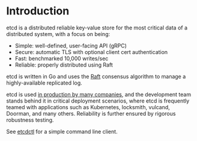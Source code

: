 # Introduction
etcd is a distributed reliable key-value store for the most critical data of a distributed system, with a focus on being:
- Simple: well-defined, user-facing API (gRPC)
- Secure: automatic TLS with optional client cert authentication
- Fast: benchmarked 10,000 writes/sec
- Reliable: properly distributed using Raft

etcd is written in Go and uses the [Raft](https://raft.github.io/) consensus algorithm to manage a highly-available replicated log.

etcd is used [in production by many companies](https://github.com/etcd-io/etcd/blob/main/ADOPTERS.md), and the development team stands behind it in critical deployment scenarios, where etcd is frequently teamed with applications such as Kubernetes, locksmith, vulcand, Doorman, and many others. Reliability is further ensured by rigorous robustness testing.

See [etcdctl](https://github.com/etcd-io/etcd/tree/main/etcdctl) for a simple command line client.